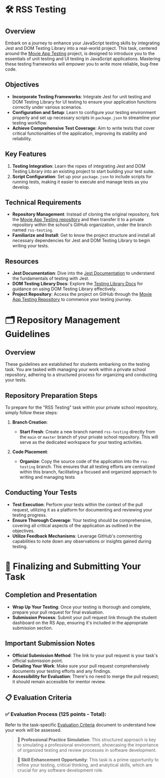 # 🛠️ RSS Testing

## Overview

Embark on a journey to enhance your JavaScript testing skills by integrating Jest and DOM Testing Library into a real-world project. This task, centered around the [Movie App Testing](https://github.com/rolling-scopes-school/movie-app-testing) project, is designed to introduce you to the essentials of unit testing and UI testing in JavaScript applications. Mastering these testing frameworks will empower you to write more reliable, bug-free code.

## Objectives

- **Incorporate Testing Frameworks**: Integrate Jest for unit testing and DOM Testing Library for UI testing to ensure your application functions correctly under various scenarios.
- **Configuration and Setup**: Learn to configure your testing environment properly and set up necessary scripts in `package.json` to streamline your testing workflow.
- **Achieve Comprehensive Test Coverage**: Aim to write tests that cover critical functionalities of the application, improving its stability and reliability.

## Key Features

1. **Testing Integration**: Learn the ropes of integrating Jest and DOM Testing Library into an existing project to start building your test suite.
2. **Script Configuration**: Set up your `package.json` to include scripts for running tests, making it easier to execute and manage tests as you develop.

## Technical Requirements

- **Repository Management**: Instead of cloning the original repository, fork the [Movie App Testing repository](https://github.com/rolling-scopes-school/movie-app-testing) and then transfer it to a private repository within the school's GitHub organization, under the branch named `rss-testing`.
- **Familiarize and Install**: Get to know the project structure and install all necessary dependencies for Jest and DOM Testing Library to begin writing your tests.

## Resources

- **Jest Documentation**: Dive into the [Jest Documentation](https://jestjs.io/docs/getting-started) to understand the fundamentals of testing with Jest.
- **DOM Testing Library Docs**: Explore the [Testing Library Docs](https://testing-library.com/docs/dom-testing-library/intro) for guidance on using DOM Testing Library effectively.
- **Project Repository**: Access the project on GitHub through the [Movie App Testing Repository](https://github.com/rolling-scopes-school/movie-app-testing) to commence your testing journey.

# 🗂️ Repository Management Guidelines

## Overview

These guidelines are established for students embarking on the testing task. You are tasked with managing your work within a private school repository, adhering to a structured process for organizing and conducting your tests.

## Repository Preparation Steps

To prepare for the "RSS Testing" task within your private school repository, simply follow these steps:

1. **Branch Creation**:

   - **Start Fresh**: Create a new branch named `rss-testing` directly from the `main` or `master` branch of your private school repository. This will serve as the dedicated workspace for your testing activities.

2. **Code Placement**:

   - **Organize**: Copy the source code of the application into the `rss-testing` branch. This ensures that all testing efforts are centralized within this branch, facilitating a focused and organized approach to writing and managing tests

## Conducting Your Tests

- **Test Execution**: Perform your tests within the context of the pull request, utilizing it as a platform for documenting and reviewing your testing progress.
- **Ensure Thorough Coverage**: Your testing should be comprehensive, covering all critical aspects of the application as outlined in the objectives.
- **Utilize Feedback Mechanisms**: Leverage GitHub's commenting capabilities to note down any observations or insights gained during testing.

# 🚀 Finalizing and Submitting Your Task

## Completion and Presentation

- **Wrap Up Your Testing**: Once your testing is thorough and complete, prepare your pull request for final evaluation.
- **Submission Process**: Submit your pull request link through the student dashboard on the RS App, ensuring it's included in the appropriate submission section.

## Important Submission Notes

- **Official Submission Method**: The link to your pull request is your task's official submission point.
- **Detailing Your Work**: Make sure your pull request comprehensively documents your testing efforts and any findings.
- **Accessibility for Evaluation**: There's no need to merge the pull request; it should remain accessible for mentor review.

## 📋 Evaluation Criteria

### ✅ Evaluation Process (125 points - Total):

Refer to the task-specific [Evaluation Criteria](./EvaluationCriteria.md) document to understand how your work will be assessed.

> **📌 Professional Practice Simulation**: This structured approach is key to simulating a professional environment, showcasing the importance of organized testing and review processes in software development.

> **📌 Skill Enhancement Opportunity**: This task is a prime opportunity to refine your testing, critical thinking, and analytical skills, which are crucial for any software development role.
